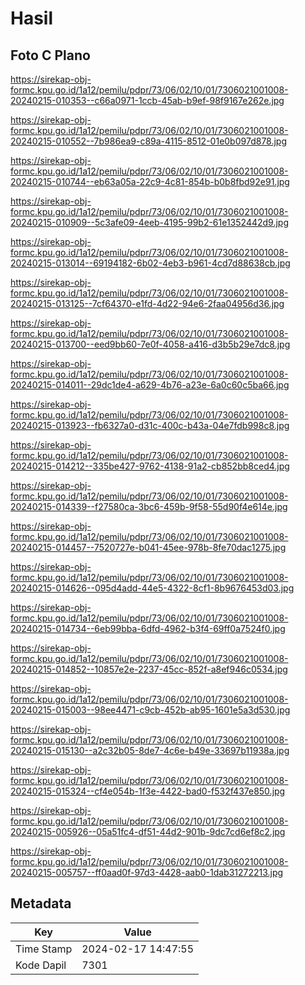 # Hasil

## Foto C Plano

https://sirekap-obj-formc.kpu.go.id/1a12/pemilu/pdpr/73/06/02/10/01/7306021001008-20240215-010353--c66a0971-1ccb-45ab-b9ef-98f9167e262e.jpg

https://sirekap-obj-formc.kpu.go.id/1a12/pemilu/pdpr/73/06/02/10/01/7306021001008-20240215-010552--7b986ea9-c89a-4115-8512-01e0b097d878.jpg

https://sirekap-obj-formc.kpu.go.id/1a12/pemilu/pdpr/73/06/02/10/01/7306021001008-20240215-010744--eb63a05a-22c9-4c81-854b-b0b8fbd92e91.jpg

https://sirekap-obj-formc.kpu.go.id/1a12/pemilu/pdpr/73/06/02/10/01/7306021001008-20240215-010909--5c3afe09-4eeb-4195-99b2-61e1352442d9.jpg

https://sirekap-obj-formc.kpu.go.id/1a12/pemilu/pdpr/73/06/02/10/01/7306021001008-20240215-013014--69194182-6b02-4eb3-b961-4cd7d88638cb.jpg

https://sirekap-obj-formc.kpu.go.id/1a12/pemilu/pdpr/73/06/02/10/01/7306021001008-20240215-013125--7cf64370-e1fd-4d22-94e6-2faa04956d36.jpg

https://sirekap-obj-formc.kpu.go.id/1a12/pemilu/pdpr/73/06/02/10/01/7306021001008-20240215-013700--eed9bb60-7e0f-4058-a416-d3b5b29e7dc8.jpg

https://sirekap-obj-formc.kpu.go.id/1a12/pemilu/pdpr/73/06/02/10/01/7306021001008-20240215-014011--29dc1de4-a629-4b76-a23e-6a0c60c5ba66.jpg

https://sirekap-obj-formc.kpu.go.id/1a12/pemilu/pdpr/73/06/02/10/01/7306021001008-20240215-013923--fb6327a0-d31c-400c-b43a-04e7fdb998c8.jpg

https://sirekap-obj-formc.kpu.go.id/1a12/pemilu/pdpr/73/06/02/10/01/7306021001008-20240215-014212--335be427-9762-4138-91a2-cb852bb8ced4.jpg

https://sirekap-obj-formc.kpu.go.id/1a12/pemilu/pdpr/73/06/02/10/01/7306021001008-20240215-014339--f27580ca-3bc6-459b-9f58-55d90f4e614e.jpg

https://sirekap-obj-formc.kpu.go.id/1a12/pemilu/pdpr/73/06/02/10/01/7306021001008-20240215-014457--7520727e-b041-45ee-978b-8fe70dac1275.jpg

https://sirekap-obj-formc.kpu.go.id/1a12/pemilu/pdpr/73/06/02/10/01/7306021001008-20240215-014626--095d4add-44e5-4322-8cf1-8b9676453d03.jpg

https://sirekap-obj-formc.kpu.go.id/1a12/pemilu/pdpr/73/06/02/10/01/7306021001008-20240215-014734--6eb99bba-6dfd-4962-b3f4-69ff0a7524f0.jpg

https://sirekap-obj-formc.kpu.go.id/1a12/pemilu/pdpr/73/06/02/10/01/7306021001008-20240215-014852--10857e2e-2237-45cc-852f-a8ef946c0534.jpg

https://sirekap-obj-formc.kpu.go.id/1a12/pemilu/pdpr/73/06/02/10/01/7306021001008-20240215-015003--98ee4471-c9cb-452b-ab95-1601e5a3d530.jpg

https://sirekap-obj-formc.kpu.go.id/1a12/pemilu/pdpr/73/06/02/10/01/7306021001008-20240215-015130--a2c32b05-8de7-4c6e-b49e-33697b11938a.jpg

https://sirekap-obj-formc.kpu.go.id/1a12/pemilu/pdpr/73/06/02/10/01/7306021001008-20240215-015324--cf4e054b-1f3e-4422-bad0-f532f437e850.jpg

https://sirekap-obj-formc.kpu.go.id/1a12/pemilu/pdpr/73/06/02/10/01/7306021001008-20240215-005926--05a51fc4-df51-44d2-901b-9dc7cd6ef8c2.jpg

https://sirekap-obj-formc.kpu.go.id/1a12/pemilu/pdpr/73/06/02/10/01/7306021001008-20240215-005757--ff0aad0f-97d3-4428-aab0-1dab31272213.jpg


## Metadata

| Key        | Value               |
| ---------- | ------------------- |
| Time Stamp | 2024-02-17 14:47:55 |
| Kode Dapil | 7301                |



